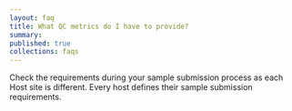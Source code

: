 ```yaml
---
layout: faq
title: What QC metrics do I have to provide?
summary:
published: true
collections: faqs
---
```


Check the requirements during your sample submission process as each Host site is different. Every host defines their sample submission requirements. 
